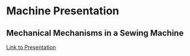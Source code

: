 # Machine Presentation
## Mechanical Mechanisms in a Sewing Machine


[Link to Presentation](https://docs.google.com/presentation/d/1grLSNkyyVkm4O3dSFr0wrhMSTwxzuRahqvlZEENpWL8/edit?usp=sharing)
